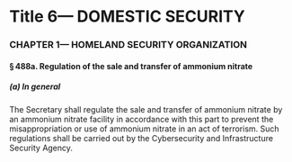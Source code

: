 
# Title 6— DOMESTIC SECURITY
### CHAPTER 1— HOMELAND SECURITY ORGANIZATION
#### § 488a. Regulation of the sale and transfer of ammonium nitrate
##### (a) In general

The Secretary shall regulate the sale and transfer of ammonium nitrate by an ammonium nitrate facility in accordance with this part to prevent the misappropriation or use of ammonium nitrate in an act of terrorism. Such regulations shall be carried out by the Cybersecurity and Infrastructure Security Agency.
